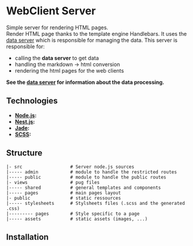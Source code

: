 # WebClient Server

Simple server for rendering HTML pages.  
Render HTML page thanks to the template engine Handlebars. It uses the 
[data server]() which is responsible for managing the data. This server is
responsible for:
- calling the **data server** to get data
- handling the markdown -> html conversion
- rendering the html pages for the web clients

**See the [data server]() for information about the data processing.** 

## Technologies
- **[Node.js]():**
- **[Nest.js]():**
- **[Jade]():**
- **[SCSS]():**


## Structure

```
|- src                  # Server node.js sources
|----- admin            # module to handle the restricted routes
|----- public           # module to handle the public routes
|- views                # pug files
|----- shared           # general templates and components
|----- pages            # main pages layout
|- public               # static ressources
|----- stylesheets      # Stylsheets files (.scss and the generated .css)
|--------- pages        # Style specific to a page
|----- assets           # static assets (images, ...)
```

## Installation